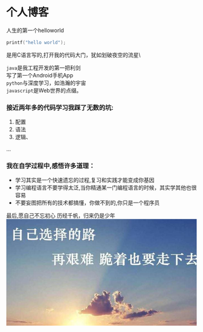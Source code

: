 # 个人博客

人生的第一个helloworld
```C
printf("hello world");
```
是用C语言写的,打开我的代码大门，犹如划破夜空的流星\

`java`是我工程开发的第一把利剑\
写了第一个Android手机App\
`python`与深度学习，如浩瀚的宇宙\
`javascript`是Web世界的点缀。


### 接近两年多的代码学习我踩了无数的坑:
   1. 配置
   2. 语法
   3. 逻辑、

...

 ### 我在自学过程中,感悟许多道理：
  * 学习其实是一个快速遗忘的过程,复习和实践才能变成你基因
  * 学习编程语言不要学得太泛,当你精通某一门编程语言的时候，其实学其他也很容易
  * 不要妄图把所有的技术都搞懂，你做不到的,你只是一个程序员  

最后,愿自己不忘初心 历经千帆，归来仍是少年
![BEST](best.jpg)


